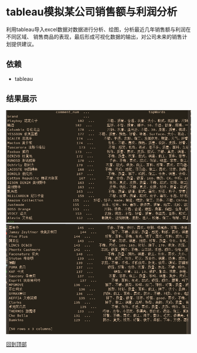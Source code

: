 
# tableau模拟某公司销售额与利润分析

利用tableau导入excel数据对数据进行分析、绘图，分析最近几年销售额与利润在不同区域、 销售商品的表现，最后形成可视化数据的输出，对公司未来的销售计划提供建议。

## 依赖
* tableau


## 结果展示

![](https://github.com/seymourgao/Photo/blob/master/8.png)
![](https://github.com/seymourgao/Photo/blob/master/9.png)



 
 
 
 
 
 [回到顶部](#readme)
 

